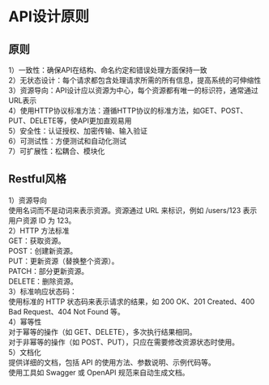 # API设计原则
## 原则
1）一致性：确保API在结构、命名约定和错误处理方面保持一致  
2）无状态设计：每个请求都包含处理请求所需的所有信息，提高系统的可伸缩性  
3）资源导向：API设计应以资源为中心，每个资源都有唯一的标识符，通常通过URL表示  
4）使用HTTP协议标准方法：遵循HTTP协议的标准方法，如GET、POST、PUT、DELETE等，使API更加直观易用   
5）安全性：认证授权、加密传输、输入验证  
6）可测试性：方便测试和自动化测试  
7）可扩展性：松耦合、模块化

## Restful风格
1）资源导向    
使用名词而不是动词来表示资源。资源通过 URL 来标识，例如 /users/123 表示用户资源 ID 为 123。  
2）HTTP 方法标准    
GET：获取资源。  
POST：创建新资源。  
PUT：更新资源（替换整个资源）。  
PATCH：部分更新资源。  
DELETE：删除资源。  
3）标准响应状态码：  
使用标准的 HTTP 状态码来表示请求的结果，如 200 OK、201 Created、400 Bad Request、404 Not Found 等。  
4）幂等性  
对于幂等的操作（如 GET、DELETE），多次执行结果相同。  
对于非幂等的操作（如 POST、PUT），只应在需要修改资源状态时使用。  
5）文档化  
提供详细的文档，包括 API 的使用方法、参数说明、示例代码等。  
使用工具如 Swagger 或 OpenAPI 规范来自动生成文档。  
